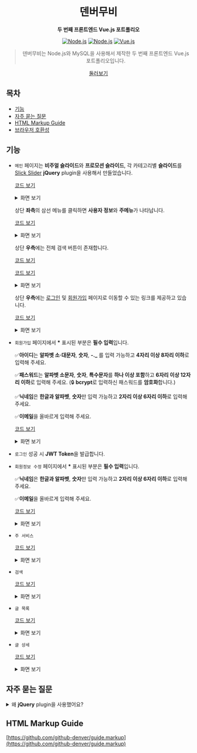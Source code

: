 <h1 align="center">덴버무비</h1>
<p align="center"><strong>두 번째 프론트엔드 Vue.js 포트폴리오</strong></p>

<p align="center">
  <a href="https://nodejs.org/ko/" rel="nofollow"><img src="https://img.shields.io/badge/Node.js-339933?style=flat-square&logo=node.js&logoColor=white" alt="Node.js" /></a>
  <a href="https://www.mysql.com/" rel="nofollow"><img src="https://img.shields.io/badge/MySQL-4479A1?style=flat-square&logo=mysql&logoColor=white" alt="Node.js" /></a>
  <a href="https://kr.vuejs.org/" rel="nofollow"><img src="https://img.shields.io/badge/Vue.js-4FC08D?style=flat-square&logo=vue.js&logoColor=white" alt="Vue.js" /></a>
</p>

<blockquote align="center">덴버무비는 Node.js와 MySQL을 사용해서 제작한 두 번째 프론트엔드 Vue.js 포트폴리오입니다.</blockquote>

<p align="center">
  <a href="http://cf24lupin.cafe24app.com">둘러보기</a>
</p>

## 목차
* [기능](#기능)
* [자주 묻는 질문](#자주-묻는-질문)
* [HTML Markup Guide](#html-markup-guide)
* [브라우저 호환성](#브라우저-호환성)

## 기능
* `메인` 페이지는 **비주얼 슬라이드**와 **프로모션 슬라이드**, 각 카테고리별 **슬라이드**를 <a href="https://kenwheeler.github.io/slick/" rel="nofollow">Slick Slider</a> **jQuery** plugin을 사용해서 만들었습니다.

  [코드 보기](https://github.com/github-denver/frontend.vue.denver.movie/blob/main/src/views/main/Index.vue)
  <details>
    <summary>화면 보기</summary>

    ![](https://raw.githubusercontent.com/github-denver/images/master/denvermovie/images/001.png)
  </details>

  상단 **좌측**의 삼선 메뉴를 클릭하면 **사용자 정보**와 **주메뉴**가 나타납니다.
  
  [코드 보기](https://github.com/github-denver/frontend.vue.denver.movie/blob/main/src/components/common/navigation/Index.vue)
  <details>
    <summary>화면 보기</summary>

    ![](https://raw.githubusercontent.com/github-denver/images/master/denvermovie/images/002.png)
  </details>

  상단 **우측**에는 전체 검색 버튼이 존재합니다.
  
  [코드 보기](https://github.com/github-denver/frontend.vue.denver.movie/blob/main/src/components/common/utility/Index.vue)
  
  [코드 보기](https://github.com/github-denver/frontend.vue.denver.movie/blob/main/src/views/search/Index.vue)
  <details>
    <summary>화면 보기</summary>

    ![](https://raw.githubusercontent.com/github-denver/images/master/denvermovie/images/003.png)

    ![](https://raw.githubusercontent.com/github-denver/images/master/denvermovie/images/009.png)
  </details>

  상단 **우측**에는 [로그인](http://cf24lupin.cafe24app.com/member/login) 및 [회원가입](http://cf24lupin.cafe24app.com/welcome) 페이지로 이동할 수 있는 링크를 제공하고 있습니다.
  
  [코드 보기](https://github.com/github-denver/frontend.vue.denver.movie/tree/main/src/views/member/login/Index.vue)
  <details>
    <summary>화면 보기</summary>

    ![](https://raw.githubusercontent.com/github-denver/images/master/denvermovie/images/004.png)
  </details>
* `회원가입` 페이지에서 **\*** 표시된 부분은 **필수 입력**입니다.

  ✅**아이디**는 **알파벳 소·대문자**, **숫자**, **\-\.\_** 를 입력 가능하고 **4자리 이상 8자리 이하**로 입력해 주세요.

  ✅**패스워드**는 **알파벳 소문자**, **숫자**, **특수문자**를 **하나 이상 포함**하고 **6자리 이상 12자리 이하**로 입력해 주세요. (🔒 **bcrypt**로 입력하신 패스워드를 **암호화**합니다.)

  ✅**닉네임**은 **한글과 알파벳**, **숫자**만 입력 가능하고 **2자리 이상 6자리 이하**로 입력해 주세요.

  ✅**이메일**을 올바르게 입력해 주세요.
  
  [코드 보기](https://github.com/github-denver/frontend.vue.denver.movie/blob/main/src/views/member/register/Index.vue)
  <details>
    <summary>화면 보기</summary>

    ![](https://raw.githubusercontent.com/github-denver/images/master/denvermovie/images/005.png)
  </details>

* `로그인` 성공 시 **JWT Token**을 발급합니다.

* `회원정보 수정` 페이지에서 **\*** 표시된 부분은 **필수 입력**입니다.

  ✅**닉네임**은 **한글과 알파벳**, **숫자**만 입력 가능하고 **2자리 이상 6자리 이하**로 입력해 주세요.

  ✅**이메일**을 올바르게 입력해 주세요.

  [코드 보기](https://github.com/github-denver/frontend.vue.denver.movie/blob/main/src/views/member/profile/Index.vue)
  <details>
    <summary>화면 보기</summary>

    ![](https://raw.githubusercontent.com/github-denver/images/master/denvermovie/images/006.png)
  </details>

* `주 서비스`

  [코드 보기](https://github.com/github-denver/frontend.vue.denver.movie/blob/main/src/components/common/navigation/Index.vue)
  <details>
    <summary>화면 보기</summary>

    ![](https://raw.githubusercontent.com/github-denver/images/master/denvermovie/images/007.png)
  </details>

* `검색`

  [코드 보기](https://github.com/github-denver/frontend.vue.denver.movie/blob/main/src/components/common/filter/Index.vue)
  <details>
    <summary>화면 보기</summary>

    ![](https://raw.githubusercontent.com/github-denver/images/master/denvermovie/images/008.png)
  </details>

* `글 목록`

  [코드 보기](https://github.com/github-denver/frontend.vue.denver.movie/blob/main/src/views/board/list/Index.vue)
  <details>
    <summary>화면 보기</summary>

    ![](https://raw.githubusercontent.com/github-denver/images/master/denvermovie/images/010.png)
  </details>

* `글 상세`

  [코드 보기](https://github.com/github-denver/frontend.vue.denver.movie/blob/main/src/views/board/read/Index.vue)
  <details>
    <summary>화면 보기</summary>

    ![](https://raw.githubusercontent.com/github-denver/images/master/denvermovie/images/011.png)
  </details>

## 자주 묻는 질문
<details>
  <summary>왜 <strong>jQuery</strong> plugin을 사용했어요?</summary>

  오래된 서비스일 경우 jQuery를 사용해서 기능을 만든 곳들이 많습니다. 이런 서비스를 SI/SM 업무에서 과감히 jQuery를 걷어내고 처음부터 기능을 만들기에는 솔직히 작업 일정과 검수 일정이 온전하지 못합니다. 😨

  그렇기 때문에 실무에서 jQuery로 만들어진 기능을 Vue.js에 적용하는 방법을 알아보기 위해 연습 삼아 사용해 봤습니다. 😄
</details>

## HTML Markup Guide
[https://github.com/github-denver/guide.markup](https://github.com/github-denver/guide.markup)
